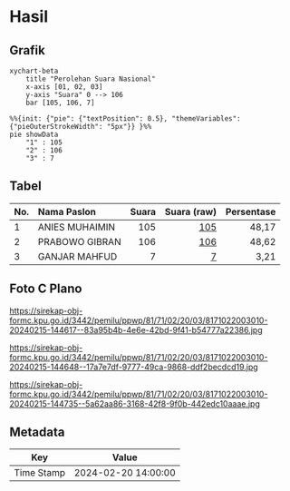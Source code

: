 # Hasil

## Grafik

```mermaid
xychart-beta
    title "Perolehan Suara Nasional"
    x-axis [01, 02, 03]
    y-axis "Suara" 0 --> 106
    bar [105, 106, 7]
```

```mermaid
%%{init: {"pie": {"textPosition": 0.5}, "themeVariables": {"pieOuterStrokeWidth": "5px"}} }%%
pie showData
    "1" : 105
    "2" : 106
    "3" : 7
```

## Tabel

| No. | Nama Paslon    | Suara | Suara (raw) | Persentase |
|:--- |:-------------- | -----:| -----------:| ----------:|
| 1   | ANIES MUHAIMIN | 105   | [105][p-1]  | 48,17      |
| 2   | PRABOWO GIBRAN | 106   | [106][p-2]  | 48,62      |
| 3   | GANJAR MAHFUD  | 7     | [7][p-3]    | 3,21       |


[p-1]: https://github.com/gigit-pemilu/pemilu-2024/blob/main/pilpres/hitung-suara/sub/81-maluku/sub/71-kota-ambon/sub/02-sirimau/sub/2003-batu-merah/sub/010-tps/sub/paslon-1.txt
[p-2]: https://github.com/gigit-pemilu/pemilu-2024/blob/main/pilpres/hitung-suara/sub/81-maluku/sub/71-kota-ambon/sub/02-sirimau/sub/2003-batu-merah/sub/010-tps/sub/paslon-2.txt
[p-3]: https://github.com/gigit-pemilu/pemilu-2024/blob/main/pilpres/hitung-suara/sub/81-maluku/sub/71-kota-ambon/sub/02-sirimau/sub/2003-batu-merah/sub/010-tps/sub/paslon-3.txt

## Foto C Plano

https://sirekap-obj-formc.kpu.go.id/3442/pemilu/ppwp/81/71/02/20/03/8171022003010-20240215-144617--83a95b4b-4e6e-42bd-9f41-b54777a22386.jpg

https://sirekap-obj-formc.kpu.go.id/3442/pemilu/ppwp/81/71/02/20/03/8171022003010-20240215-144648--17a7e7df-9777-49ca-9868-ddf2becdcd19.jpg

https://sirekap-obj-formc.kpu.go.id/3442/pemilu/ppwp/81/71/02/20/03/8171022003010-20240215-144735--5a62aa86-3168-42f8-9f0b-442edc10aaae.jpg


## Metadata

| Key        | Value               |
| ---------- | ------------------- |
| Time Stamp | 2024-02-20 14:00:00 |



